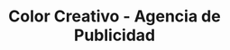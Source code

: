 ---
title: "Color Creativo - Agencia de Publicidad"
url: /cucuta/color-creativo-agencia-de-publicidad/
shop: Lebensmittel
---